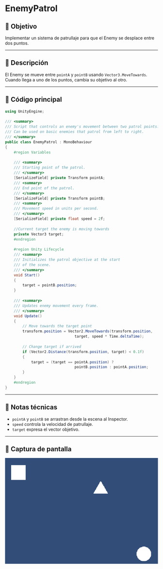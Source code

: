 # EnemyPatrol

## 🎯 Objetivo
Implementar un sistema de patrullaje para que el Enemy se desplace entre dos puntos.

---

## 🔹 Descripción
El Enemy se mueve entre `pointA` y `pointB` usando `Vector3.MoveTowards`.  
Cuando llega a uno de los puntos, cambia su objetivo al otro.

---

## 🔹 Código principal

```csharp
using UnityEngine;

/// <summary>
/// Script that controls an enemy's movement between two patrol points.
/// Can be used on basic enemies that patrol from left to right.
/// </summary>
public class EnemyPatrol : MonoBehaviour
{
    #region Variables

    /// <summary>
    /// Starting point of the patrol.
    /// </summary>
    [SerializeField] private Transform pointA;
    /// <summary>
    /// End point of the patrol.
    /// </summary>
    [SerializeField] private Transform pointB;
    /// <summary>
    /// Movement speed in units per second.
    /// </summary>
    [SerializeField] private float speed = 2f;
    
    //Current target the enemy is moving towards
    private Vector3 target;
    #endregion

    #region Unity Lifecycle
    /// <summary>
    /// Initializes the patrol objective at the start 
    /// of the scene.
    /// </summary>
    void Start()
    {
        target = pointB.position;
    }

    /// <summary>
    /// Updates enemy movement every frame.
    /// </summary>
    void Update()
    {
        // Move towards the target point
        transform.position = Vector2.MoveTowards(transform.position, 
                                target, speed * Time.deltaTime);

        // Change target if arrived
        if (Vector2.Distance(transform.position, target) < 0.1f)
        {
            target = (target == pointA.position) ? 
                                pointB.position : pointA.position;
        }
    }
    #endregion
}
```

---

## 🔹 Notas técnicas
- `pointA` y `pointB` se arrastran desde la escena al Inspector.  
- `speed` controla la velocidad de patrullaje.
- `target` expresa el vector objetivo.  

---

## 📸 Captura de pantalla
![UI Demo](images/enemy_patroll_ui.png)
